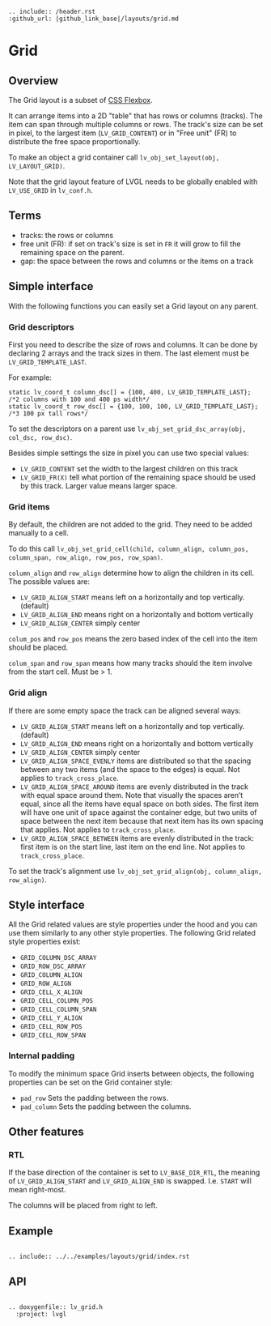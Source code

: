 ```eval_rst
.. include:: /header.rst 
:github_url: |github_link_base|/layouts/grid.md
```

# Grid

## Overview

The Grid layout is a subset of [CSS Flexbox](https://css-tricks.com/snippets/css/complete-guide-grid/).

It can arrange items into a 2D "table" that has rows or columns (tracks). The item can span through multiple columns or rows.
The track's size can be set in pixel, to the largest item (`LV_GRID_CONTENT`) or in "Free unit" (FR) to distribute the free space proportionally.

To make an object a grid container call `lv_obj_set_layout(obj, LV_LAYOUT_GRID)`.

Note that the grid layout feature of LVGL needs to be globally enabled with `LV_USE_GRID` in `lv_conf.h`. 

## Terms
- tracks: the rows or columns
- free unit (FR): if set on track's size is set in `FR` it will grow to fill the remaining space on the parent. 
- gap: the space between the rows and columns or the items on a track

## Simple interface

With the following functions you can easily set a Grid layout on any parent.

### Grid descriptors

First you need to describe the size of rows and columns. It can be done by declaring 2 arrays and the track sizes in them. The last element must be `LV_GRID_TEMPLATE_LAST`.

For example:
```
static lv_coord_t column_dsc[] = {100, 400, LV_GRID_TEMPLATE_LAST};   /*2 columns with 100 and 400 ps width*/
static lv_coord_t row_dsc[] = {100, 100, 100, LV_GRID_TEMPLATE_LAST}; /*3 100 px tall rows*/
```

To set the descriptors on a parent use `lv_obj_set_grid_dsc_array(obj, col_dsc, row_dsc)`.

Besides simple settings the size in pixel you can use two special values:
- `LV_GRID_CONTENT` set the width to the largest children on this track
- `LV_GRID_FR(X)` tell what portion of the remaining space should be used by this track. Larger value means larger space.

### Grid items
By default, the children are not added to the grid. They need to be added manually to a cell. 

To do this call `lv_obj_set_grid_cell(child, column_align, column_pos, column_span, row_align, row_pos, row_span)`.

`column_align` and `row_align` determine how to align the children in its cell. The possible values are:
- `LV_GRID_ALIGN_START` means left on a horizontally and top vertically. (default)
- `LV_GRID_ALIGN_END` means right on a horizontally and bottom vertically
- `LV_GRID_ALIGN_CENTER` simply center

`colum_pos` and `row_pos` means the zero based index of the cell into the item should be placed. 

`colum_span` and `row_span` means how many tracks should the item involve from the start cell. Must be &gt; 1. 

### Grid align

If there are some empty space the track can be aligned several ways:
- `LV_GRID_ALIGN_START` means left on a horizontally and top vertically. (default)
- `LV_GRID_ALIGN_END` means right on a horizontally and bottom vertically
- `LV_GRID_ALIGN_CENTER` simply center
- `LV_GRID_ALIGN_SPACE_EVENLY` items are distributed so that the spacing between any two items (and the space to the edges) is equal. Not applies to `track_cross_place`.
- `LV_GRID_ALIGN_SPACE_AROUND` items are evenly distributed in the track with equal space around them. 
Note that visually the spaces aren’t equal, since all the items have equal space on both sides. 
The first item will have one unit of space against the container edge, but two units of space between the next item because that next item has its own spacing that applies. Not applies to `track_cross_place`.
- `LV_GRID_ALIGN_SPACE_BETWEEN` items are evenly distributed in the track: first item is on the start line, last item on the end line. Not applies to `track_cross_place`.

To set the track's alignment use `lv_obj_set_grid_align(obj, column_align, row_align)`.

## Style interface

All the Grid related values are style properties under the hood and you can use them similarly to any other style properties. The following Grid related style properties exist:

- `GRID_COLUMN_DSC_ARRAY`
- `GRID_ROW_DSC_ARRAY`
- `GRID_COLUMN_ALIGN`
- `GRID_ROW_ALIGN`
- `GRID_CELL_X_ALIGN`
- `GRID_CELL_COLUMN_POS`
- `GRID_CELL_COLUMN_SPAN`
- `GRID_CELL_Y_ALIGN`
- `GRID_CELL_ROW_POS`
- `GRID_CELL_ROW_SPAN`

### Internal padding

To modify the minimum space Grid inserts between objects, the following properties can be set on the Grid container style:

- `pad_row` Sets the padding between the rows. 
- `pad_column` Sets the padding between the columns.

## Other features 

### RTL
If the base direction of the container is set to `LV_BASE_DIR_RTL`, the meaning of `LV_GRID_ALIGN_START` and `LV_GRID_ALIGN_END` is swapped. I.e. `START` will mean right-most.

The columns will be placed from right to left.


## Example

```eval_rst

.. include:: ../../examples/layouts/grid/index.rst

```

## API

```eval_rst

.. doxygenfile:: lv_grid.h
  :project: lvgl

```
